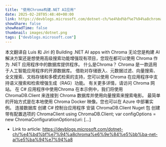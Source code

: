 ```yaml
---
title: "使用Chroma构建.NET AI应用"
date: 2025-02-28T05:48:40+00:00
link: https://devblogs.microsoft.com/dotnet-ch/%e4%bd%bf%e7%94%a8chroma%e6%9e%84%e5%bb%ba-net-ai%e5%ba%94%e7%94%a8
showShare: false
showReadTime: false
thumbnail: images/dotnet.png
tags: ["devblogs.microsoft.com"]
---
```

本文翻译自 Luis 和 Jiri 的 Building .NET AI apps with Chroma 无论您是构建 AI 解决方案还是想使用高级搜索功能增强现有项目，您现在都可以使用 Chroma 作为 .NET 应用程序中的数据库提供程序。 什么是Chroma？ Chroma 是一款适用于人工智能应用程序的开源数据库。 借助对存储嵌入、元数据过滤、向量搜索、全文搜索、文档存储和多模式检索的支持，您可以使用 Chroma 在应用程序中支持语义搜索和检索增强生成（RAG）功能。 有关更多详情，请访问 Chroma 网站。 在 C# 应用程序中使用Chroma 在本示例中，我们将使用 ChromaDB.Client 来连接到 Chroma 数据库并使用向量搜索来搜索电影。 最简单的开始方式是在本地使用 Chroma Docker 映像。您也可以在 Azure 中部署实例。 连接数据库 创建 C# 控制台应用程序 安装 ChromaDB.Client Nuget 包 创建带有配置选项的 ChromaClient using ChromaDB.Client; var configOptions = new ChromaConfigurationOptions(uri: […]

- Link to article: https://devblogs.microsoft.com/dotnet-ch/%e4%bd%bf%e7%94%a8chroma%e6%9e%84%e5%bb%ba-net-ai%e5%ba%94%e7%94%a8